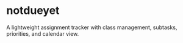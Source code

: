 # notdueyet
A lightweight assignment tracker with class management, subtasks, priorities, and calendar view.

